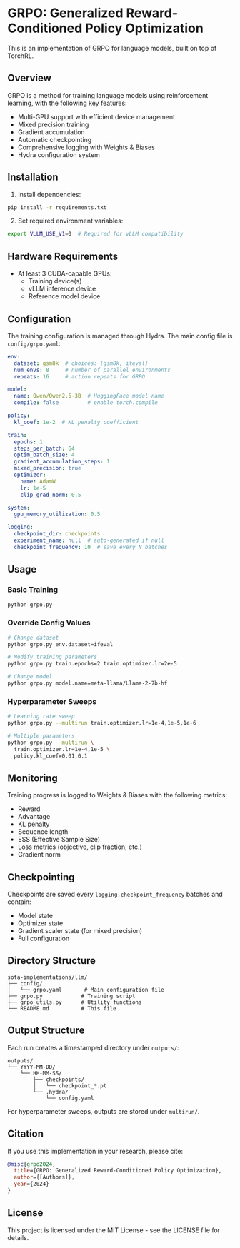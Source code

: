 # GRPO: Generalized Reward-Conditioned Policy Optimization

This is an implementation of GRPO for language models, built on top of TorchRL.

## Overview

GRPO is a method for training language models using reinforcement learning, with the following key features:
- Multi-GPU support with efficient device management
- Mixed precision training
- Gradient accumulation
- Automatic checkpointing
- Comprehensive logging with Weights & Biases
- Hydra configuration system

## Installation

1. Install dependencies:
```bash
pip install -r requirements.txt
```

2. Set required environment variables:
```bash
export VLLM_USE_V1=0  # Required for vLLM compatibility
```

## Hardware Requirements

- At least 3 CUDA-capable GPUs:
  - Training device(s)
  - vLLM inference device
  - Reference model device

## Configuration

The training configuration is managed through Hydra. The main config file is `config/grpo.yaml`:

```yaml
env:
  dataset: gsm8k  # choices: [gsm8k, ifeval]
  num_envs: 8     # number of parallel environments
  repeats: 16     # action repeats for GRPO

model:
  name: Qwen/Qwen2.5-3B  # HuggingFace model name
  compile: false         # enable torch.compile

policy:
  kl_coef: 1e-2  # KL penalty coefficient

train:
  epochs: 1
  steps_per_batch: 64
  optim_batch_size: 4
  gradient_accumulation_steps: 1
  mixed_precision: true
  optimizer:
    name: AdamW
    lr: 1e-5
    clip_grad_norm: 0.5

system:
  gpu_memory_utilization: 0.5

logging:
  checkpoint_dir: checkpoints
  experiment_name: null  # auto-generated if null
  checkpoint_frequency: 10  # save every N batches
```

## Usage

### Basic Training

```bash
python grpo.py
```

### Override Config Values

```bash
# Change dataset
python grpo.py env.dataset=ifeval

# Modify training parameters
python grpo.py train.epochs=2 train.optimizer.lr=2e-5

# Change model
python grpo.py model.name=meta-llama/Llama-2-7b-hf
```

### Hyperparameter Sweeps

```bash
# Learning rate sweep
python grpo.py --multirun train.optimizer.lr=1e-4,1e-5,1e-6

# Multiple parameters
python grpo.py --multirun \
  train.optimizer.lr=1e-4,1e-5 \
  policy.kl_coef=0.01,0.1
```

## Monitoring

Training progress is logged to Weights & Biases with the following metrics:
- Reward
- Advantage
- KL penalty
- Sequence length
- ESS (Effective Sample Size)
- Loss metrics (objective, clip fraction, etc.)
- Gradient norm

## Checkpointing

Checkpoints are saved every `logging.checkpoint_frequency` batches and contain:
- Model state
- Optimizer state
- Gradient scaler state (for mixed precision)
- Full configuration

## Directory Structure

```
sota-implementations/llm/
├── config/
│   └── grpo.yaml       # Main configuration file
├── grpo.py            # Training script
├── grpo_utils.py      # Utility functions
└── README.md          # This file
```

## Output Structure

Each run creates a timestamped directory under `outputs/`:
```
outputs/
└── YYYY-MM-DD/
    └── HH-MM-SS/
        ├── checkpoints/
        │   └── checkpoint_*.pt
        └── .hydra/
            └── config.yaml
```

For hyperparameter sweeps, outputs are stored under `multirun/`.

## Citation

If you use this implementation in your research, please cite:
```bibtex
@misc{grpo2024,
  title={GRPO: Generalized Reward-Conditioned Policy Optimization},
  author={[Authors]},
  year={2024}
}
```

## License

This project is licensed under the MIT License - see the LICENSE file for details. 